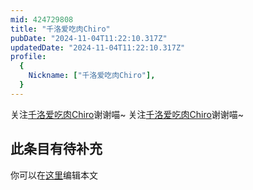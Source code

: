 ```yaml
---
mid: 424729808
title: "千洛爱吃肉Chiro"
pubDate: "2024-11-04T11:22:10.317Z"
updatedDate: "2024-11-04T11:22:10.317Z"
profile:
  {
    Nickname: ["千洛爱吃肉Chiro"],
  }
---
```


关注[千洛爱吃肉Chiro](https://space.bilibili.com/424729808)谢谢喵~ 关注[千洛爱吃肉Chiro](https://space.bilibili.com/424729808)谢谢喵~

## 此条目有待补充
你可以在[这里](https://github.com/Yuhanawa/VTuber.ICU-Content/edit/master/v/千洛爱吃肉Chiro/index.md)编辑本文
